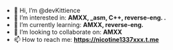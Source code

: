 - 👋 Hi, I’m @devKittience
- 👀 I’m interested in: <b>AMXX, _asm, C++, reverse-eng. .</b>
- 🌱 I’m currently learning: <b>AMXX, reverse-eng.</b>
- 💞️ I’m looking to collaborate on: <b>AMXX</b>
- 📫 How to reach me: <b>https://nicotine1337xxx.t.me</b>
<!--- https://t.me/nicotine1337xxx --->
